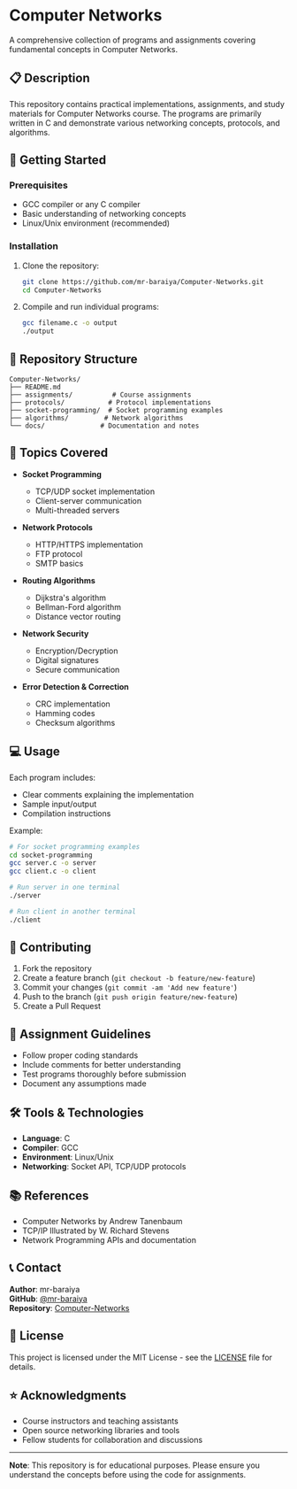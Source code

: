 # Computer Networks

A comprehensive collection of programs and assignments covering fundamental concepts in Computer Networks.

## 📋 Description

This repository contains practical implementations, assignments, and study materials for Computer Networks course. The programs are primarily written in C and demonstrate various networking concepts, protocols, and algorithms.

## 🚀 Getting Started

### Prerequisites

- GCC compiler or any C compiler
- Basic understanding of networking concepts
- Linux/Unix environment (recommended)

### Installation

1. Clone the repository:
   ```bash
   git clone https://github.com/mr-baraiya/Computer-Networks.git
   cd Computer-Networks
   ```

2. Compile and run individual programs:
   ```bash
   gcc filename.c -o output
   ./output
   ```

## 📁 Repository Structure

```
Computer-Networks/
├── README.md
├── assignments/          # Course assignments
├── protocols/           # Protocol implementations
├── socket-programming/  # Socket programming examples
├── algorithms/         # Network algorithms
└── docs/              # Documentation and notes
```

## 🔧 Topics Covered

- **Socket Programming**
  - TCP/UDP socket implementation
  - Client-server communication
  - Multi-threaded servers

- **Network Protocols**
  - HTTP/HTTPS implementation
  - FTP protocol
  - SMTP basics

- **Routing Algorithms**
  - Dijkstra's algorithm
  - Bellman-Ford algorithm
  - Distance vector routing

- **Network Security**
  - Encryption/Decryption
  - Digital signatures
  - Secure communication

- **Error Detection & Correction**
  - CRC implementation
  - Hamming codes
  - Checksum algorithms

## 💻 Usage

Each program includes:
- Clear comments explaining the implementation
- Sample input/output
- Compilation instructions

Example:
```bash
# For socket programming examples
cd socket-programming
gcc server.c -o server
gcc client.c -o client

# Run server in one terminal
./server

# Run client in another terminal
./client
```

## 🤝 Contributing

1. Fork the repository
2. Create a feature branch (`git checkout -b feature/new-feature`)
3. Commit your changes (`git commit -am 'Add new feature'`)
4. Push to the branch (`git push origin feature/new-feature`)
5. Create a Pull Request

## 📝 Assignment Guidelines

- Follow proper coding standards
- Include comments for better understanding
- Test programs thoroughly before submission
- Document any assumptions made

## 🛠️ Tools & Technologies

- **Language**: C
- **Compiler**: GCC
- **Environment**: Linux/Unix
- **Networking**: Socket API, TCP/UDP protocols

## 📚 References

- Computer Networks by Andrew Tanenbaum
- TCP/IP Illustrated by W. Richard Stevens
- Network Programming APIs and documentation

## 📞 Contact

**Author**: mr-baraiya  
**GitHub**: [@mr-baraiya](https://github.com/mr-baraiya)  
**Repository**: [Computer-Networks](https://github.com/mr-baraiya/Computer-Networks)

## 📄 License

This project is licensed under the MIT License - see the [LICENSE](LICENSE) file for details.

## ⭐ Acknowledgments

- Course instructors and teaching assistants
- Open source networking libraries and tools
- Fellow students for collaboration and discussions

---

**Note**: This repository is for educational purposes. Please ensure you understand the concepts before using the code for assignments.
